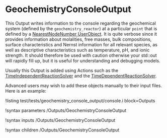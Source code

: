 # GeochemistryConsoleOutput

This Output writes information to the console regarding the geochemical system (defined by the `geochemistry_reactor`) at a particular `point` that is defined by a [NearestNodeNumber UserObject](NearestNodeNumberUO.md).  It is quite verbose since it provides information about molalities, free masses, bulk compositions, surface characteristics and Nernst information for all relevant species, as well as descriptive characteristics such as temperature, pH, and ionic strength.  It should therefore be used with caution otherwise your std::out will rapidly fill up, but it is useful for understanding and debugging models.

Usually this Output is added using Actions such as the [TimeIndependentReactionSolver](TimeIndependentReactionSolver/index.md) and the [TimeDependentReactionSolver](TimeDependentReactionSolver/index.md).

Advanced users may wish to add these objects manually to their input files.  Here is an example:

!listing test/tests/geochemistry_console_output/console.i block=Outputs

!syntax parameters /Outputs/GeochemistryConsoleOutput

!syntax inputs /Outputs/GeochemistryConsoleOutput

!syntax children /Outputs/GeochemistryConsoleOutput
